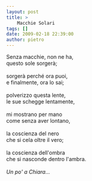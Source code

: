 ```yaml
---
layout: post
title: >
    Macchie Solari
tags: []
date: 2009-02-18 22:39:00
author: pietro
---
```

Senza macchie, non ne ha,<br/>questo sole sorgerà;<br/><br/>sorgerà perché ora puoi,<br/>e finalmente, ora lo sai;<br/><br/>polverizzo questa lente,<br/>le sue schegge lentamente,<br/><br/>mi mostrano per mano<br/>come senza aver lontano,<br/><br/>la coscienza del nero<br/>che si cela oltre il vero;<br/><br/>la coscienza dell'ombra<br/>che si nasconde dentro l'ambra.<br/><br/><span style="font-style: italic">Un po' a Chiara...</span>
